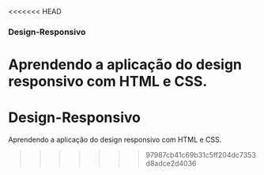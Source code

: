 <<<<<<< HEAD
### Design-Responsivo

Aprendendo a aplicação do design responsivo com HTML e CSS.
=======
# Design-Responsivo

Aprendendo a aplicação do design responsivo com HTML e CSS.
>>>>>>> 97987cb41c69b31c5ff204dc7353d8adce2d4036
